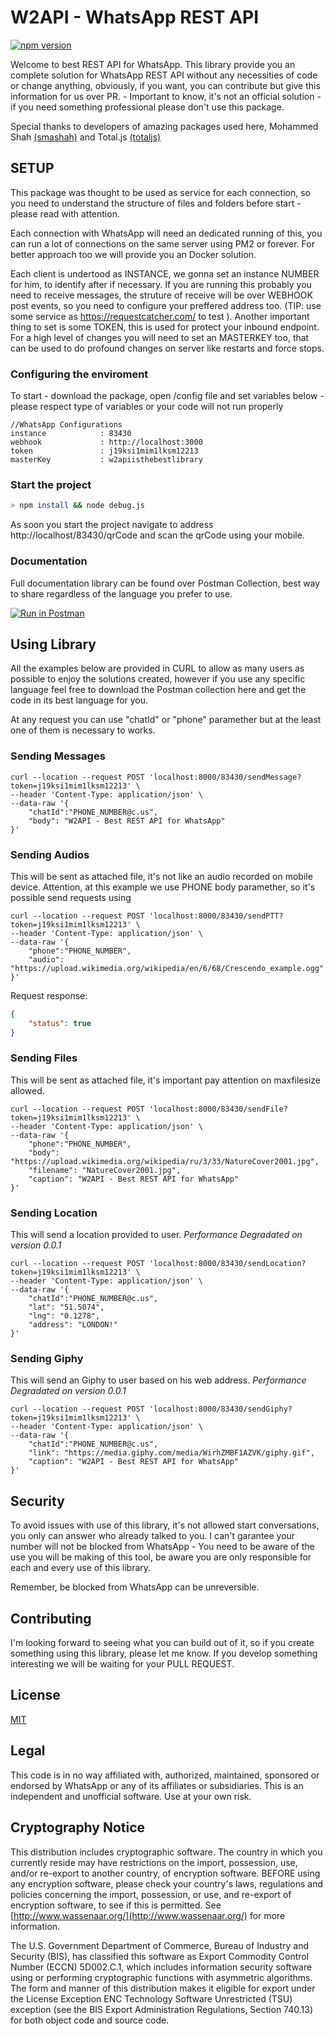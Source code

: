# W2API - WhatsApp REST API 

[![npm version](https://img.shields.io/npm/v/w2api-master.svg?color=green)](https://www.npmjs.com/package/w2api-master)

Welcome to best REST API for WhatsApp. 
This library provide you an complete solution for WhatsApp REST API without any necessities of code or change anything, obviously, if you want, you can contribute but give this information for us over PR. - Important to know, it's not an official solution - if you need something professional please don't use this package.

Special thanks to developers of amazing packages used here, Mohammed Shah [(smashah)](https://github.com/smashah) and Total.js [(totaljs)](https://github.com/totaljs)

## SETUP

This package was thought to be used as service for each connection, so you need to understand the structure of files and folders before start - please read with attention.

Each connection with WhatsApp will need an dedicated running of this, you can run a lot of connections on the same server using PM2 or forever. For better approach too we will provide you an Docker solution.

Each client is undertood as INSTANCE, we gonna set an instance NUMBER for him, to identify after if necessary. If you are running this probably you need to receive messages, the struture of receive will be over WEBHOOK post events, so you need to configure your preffered address too. (TIP: use some service as https://requestcatcher.com/ to test ). Another important thing to set is some TOKEN, this is used for protect your inbound endpoint. For a high level of changes you will need to set an MASTERKEY too, that can be used to do profound changes on server like restarts and force stops.

### Configuring the enviroment
To start - download the package, open /config file and set variables below - please respect type of variables or your code will not run properly

```plain
//WhatsApp Configurations		
instance            : 83430
webhook             : http://localhost:3000
token               : j19ksi1mim1lksm12213
masterKey           : w2apiisthebestlibrary
```

### Start the project

```bash
> npm install && node debug.js
```

As soon you start the project navigate to address http://localhost/83430/qrCode and scan the qrCode using your mobile.

### Documentation
Full documentation library can be found over Postman Collection, best way to share regardless of the language you prefer to use.

[![Run in Postman](https://run.pstmn.io/button.svg)](https://app.getpostman.com/run-collection/e785400267fa38cd5039)

## Using Library
All the examples below are provided in CURL to allow as many users as possible to enjoy the solutions created, however if you use any specific language feel free to download the Postman collection here and get the code in its best language for you.

At any request you can use "chatId" or "phone" paramether but at the least one of them is necessary to works.

### Sending Messages
```curl
curl --location --request POST 'localhost:8000/83430/sendMessage?token=j19ksi1mim1lksm12213' \
--header 'Content-Type: application/json' \
--data-raw '{
	"chatId":"PHONE_NUMBER@c.us",
	"body": "W2API - Best REST API for WhatsApp"
}'
```

### Sending Audios
This will be sent as attached file, it's not like an audio recorded on mobile device. 
Attention, at this example we use PHONE body paramether, so it's possible send requests using 
```curl
curl --location --request POST 'localhost:8000/83430/sendPTT?token=j19ksi1mim1lksm12213' \
--header 'Content-Type: application/json' \
--data-raw '{
	"phone":"PHONE_NUMBER",
	"audio": "https://upload.wikimedia.org/wikipedia/en/6/68/Crescendo_example.ogg"
}'
```

Request response:
```json
{
    "status": true
}
```

### Sending Files
This will be sent as attached file, it's important pay attention on maxfilesize allowed.
```curl
curl --location --request POST 'localhost:8000/83430/sendFile?token=j19ksi1mim1lksm12213' \
--header 'Content-Type: application/json' \
--data-raw '{
	"phone":"PHONE_NUMBER",
	"body": "https://upload.wikimedia.org/wikipedia/ru/3/33/NatureCover2001.jpg",
	"filename": "NatureCover2001.jpg",
	"caption": "W2API - Best REST API for WhatsApp"
}'
```

### Sending Location
This will send a location provided to user.
*Performance Degradated on version 0.0.1*
```curl
curl --location --request POST 'localhost:8000/83430/sendLocation?token=j19ksi1mim1lksm12213' \
--header 'Content-Type: application/json' \
--data-raw '{
	"chatId":"PHONE_NUMBER@c.us",
	"lat": "51.5074",
	"lng": "0.1278",
	"address": "LONDON!"
}'
```

### Sending Giphy
This will send an Giphy to user based on his web address.
*Performance Degradated on version 0.0.1*
```curl
curl --location --request POST 'localhost:8000/83430/sendGiphy?token=j19ksi1mim1lksm12213' \
--header 'Content-Type: application/json' \
--data-raw '{
	"chatId":"PHONE_NUMBER@c.us",
	"link": "https://media.giphy.com/media/WirhZMBF1AZVK/giphy.gif",
	"caption": "W2API - Best REST API for WhatsApp"
}'
```
## Security

To avoid issues with use of this library, it's not allowed start conversations, you only can answer who already talked to you. I can't garantee your number will not be blocked from WhatsApp - You need to be aware of the use you will be making of this tool, be aware you are only responsible for each and every use of this library.

Remember, be blocked from WhatsApp can be unreversible.

## Contributing

I'm looking forward to seeing what you can build out of it, so if you create something using this library, please let me know. If you develop something interesting we will be waiting for your PULL REQUEST.

## License

[MIT](https://choosealicense.com/licenses/mit/)


## Legal

This code is in no way affiliated with, authorized, maintained, sponsored or endorsed by WhatsApp or any of its affiliates or subsidiaries. This is an independent and unofficial software. Use at your own risk.

## Cryptography Notice

This distribution includes cryptographic software. The country in which you currently reside may have restrictions on the import, possession, use, and/or re-export to another country, of encryption software. BEFORE using any encryption software, please check your country's laws, regulations and policies concerning the import, possession, or use, and re-export of encryption software, to see if this is permitted. See [http://www.wassenaar.org/](http://www.wassenaar.org/) for more information.

The U.S. Government Department of Commerce, Bureau of Industry and Security (BIS), has classified this software as Export Commodity Control Number (ECCN) 5D002.C.1, which includes information security software using or performing cryptographic functions with asymmetric algorithms. The form and manner of this distribution makes it eligible for export under the License Exception ENC Technology Software Unrestricted (TSU) exception (see the BIS Export Administration Regulations, Section 740.13) for both object code and source code.

